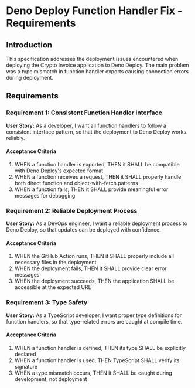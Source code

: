 # Deno Deploy Function Handler Fix - Requirements

## Introduction
This specification addresses the deployment issues encountered when deploying the Crypto Invoice application to Deno Deploy. The main problem was a type mismatch in function handler exports causing connection errors during deployment.

## Requirements

### Requirement 1: Consistent Function Handler Interface
**User Story:** As a developer, I want all function handlers to follow a consistent interface pattern, so that the deployment to Deno Deploy works reliably.

#### Acceptance Criteria
1. WHEN a function handler is exported, THEN it SHALL be compatible with Deno Deploy's expected format
2. WHEN a function receives a request, THEN it SHALL properly handle both direct function and object-with-fetch patterns
3. WHEN a function fails, THEN it SHALL provide meaningful error messages for debugging

### Requirement 2: Reliable Deployment Process
**User Story:** As a DevOps engineer, I want a reliable deployment process to Deno Deploy, so that updates can be deployed with confidence.

#### Acceptance Criteria
1. WHEN the GitHub Action runs, THEN it SHALL properly include all necessary files in the deployment
2. WHEN the deployment fails, THEN it SHALL provide clear error messages
3. WHEN the deployment succeeds, THEN the application SHALL be accessible at the expected URL

### Requirement 3: Type Safety
**User Story:** As a TypeScript developer, I want proper type definitions for function handlers, so that type-related errors are caught at compile time.

#### Acceptance Criteria
1. WHEN a function handler is defined, THEN its type SHALL be explicitly declared
2. WHEN a function handler is used, THEN TypeScript SHALL verify its signature
3. WHEN a type mismatch occurs, THEN it SHALL be caught during development, not deployment
